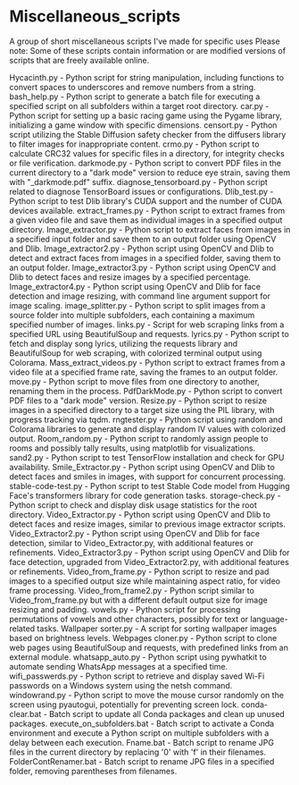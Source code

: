 # Miscellaneous_scripts
A group of short miscellaneous scripts I've made for specific uses
Please note: Some of these scripts contain information or are modified versions of scripts that are freely available online.



Hycacinth.py - Python script for string manipulation, including functions to convert spaces to underscores and remove numbers from a string.
bash_help.py - Python script to generate a batch file for executing a specified script on all subfolders within a target root directory.
car.py - Python script for setting up a basic racing game using the Pygame library, initializing a game window with specific dimensions.
censort.py - Python script utilizing the Stable Diffusion safety checker from the diffusers library to filter images for inappropriate content.
crmo.py - Python script to calculate CRC32 values for specific files in a directory, for integrity checks or file verification.
darkmode.py - Python script to convert PDF files in the current directory to a "dark mode" version to reduce eye strain, saving them with "_darkmode.pdf" suffix.
diagnose_tensorboard.py - Python script related to diagnose TensorBoard issues or configurations.
Dlib_test.py - Python script to test Dlib library's CUDA support and the number of CUDA devices available.
extract_frames.py - Python script to extract frames from a given video file and save them as individual images in a specified output directory.
Image_extractor.py - Python script to extract faces from images in a specified input folder and save them to an output folder using OpenCV and Dlib.
Image_extractor2.py - Python script using OpenCV and Dlib to detect and extract faces from images in a specified folder, saving them to an output folder.
Image_extractor3.py - Python script using OpenCV and Dlib to detect faces and resize images by a specified percentage.
Image_extractor4.py - Python script using OpenCV and Dlib for face detection and image resizing, with command line argument support for image scaling.
image_splitter.py - Python script to split images from a source folder into multiple subfolders, each containing a maximum specified number of images.
links.py - Script for web scraping links from a specified URL using BeautifulSoup and requests.
lyrics.py - Python script to fetch and display song lyrics, utilizing the requests library and BeautifulSoup for web scraping, with colorized terminal output using Colorama.
Mass_extract_videos.py - Python script to extract frames from a video file at a specified frame rate, saving the frames to an output folder.
move.py - Python script to move files from one directory to another, renaming them in the process.
PdfDarkMode.py - Python script to convert PDF files to a "dark mode" version.
Resize.py - Python script to resize images in a specified directory to a target size using the PIL library, with progress tracking via tqdm.
rngtester.py - Python script using random and Colorama libraries to generate and display random IV values with colorized output.
Room_random.py - Python script to randomly assign people to rooms and possibly tally results, using matplotlib for visualizations.
sand2.py - Python script to test TensorFlow installation and check for GPU availability.
Smile_Extractor.py - Python script using OpenCV and Dlib to detect faces and smiles in images, with support for concurrent processing.
stable-code-test.py - Python script to test Stable Code model from Hugging Face's transformers library for code generation tasks.
storage-check.py - Python script to check and display disk usage statistics for the root directory.
Video_Extractor.py - Python script using OpenCV and Dlib to detect faces and resize images, similar to previous image extractor scripts.
Video_Extractor2.py - Python script using OpenCV and Dlib for face detection, similar to Video_Extractor.py, with additional features or refinements.
Video_Extractor3.py - Python script using OpenCV and Dlib for face detection, upgraded from Video_Extractor2.py, with additional features or refinements.
Video_from_frame.py - Python script to resize and pad images to a specified output size while maintaining aspect ratio, for video frame processing.
Video_from_frame2.py - Python script similar to Video_from_frame.py but with a different default output size for image resizing and padding.
vowels.py - Python script for processing permutations of vowels and other characters, possibly for text or language-related tasks.
Wallpaper sorter.py - A script for sorting wallpaper images based on brightness levels.
Webpages cloner.py - Python script to clone web pages using BeautifulSoup and requests, with predefined links from an external module.
whatsapp_auto.py - Python script using pywhatkit to automate sending WhatsApp messages at a specified time.
wifi_passwerds.py - Python script to retrieve and display saved Wi-Fi passwords on a Windows system using the netsh command.
windowrand.py - Python script to move the mouse cursor randomly on the screen using pyautogui, potentially for preventing screen lock.
conda-clear.bat - Batch script to update all Conda packages and clean up unused packages.
execute_on_subfolders.bat - Batch script to activate a Conda environment and execute a Python script on multiple subfolders with a delay between each execution.
Fname.bat - Batch script to rename JPG files in the current directory by replacing '0' with 'f' in their filenames.
FolderContRenamer.bat - Batch script to rename JPG files in a specified folder, removing parentheses from filenames.
